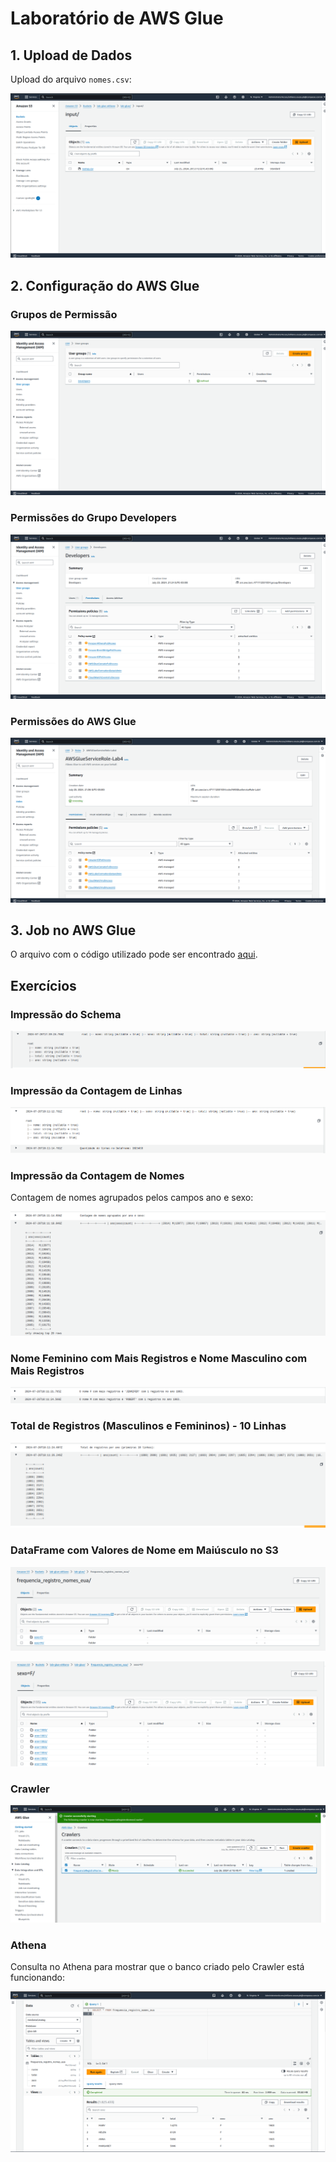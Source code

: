 # Laboratório de AWS Glue

## 1. Upload de Dados

Upload do arquivo `nomes.csv`:

![Upload de Nomes](evidencias/nomes-upload.png)

## 2. Configuração do AWS Glue

### Grupos de Permissão

![Grupos de Permissão](evidencias/groups-permissao.png)

### Permissões do Grupo Developers

![Permissões do Grupo Developers](evidencias/permissoes-developers.png)

### Permissões do AWS Glue

![Permissões do AWS Glue](evidencias/aws-glue-permissoes.png)

## 3. Job no AWS Glue

O arquivo com o código utilizado pode ser encontrado [aqui](job_aws_glue_lab_4.py).

## Exercícios

### Impressão do Schema

![Schema](evidencias/schema.png)

### Impressão da Contagem de Linhas

![Contagem de Linhas](evidencias/quantidade_linhas.png)

### Impressão da Contagem de Nomes

Contagem de nomes agrupados pelos campos ano e sexo:

![Contagem de Nomes Agrupados](evidencias/contagem_nomes_agrupados.png)

### Nome Feminino com Mais Registros e Nome Masculino com Mais Registros

![Nome Feminino e Masculino com Mais Registros](evidencias/masculino_feminino.png)

### Total de Registros (Masculinos e Femininos) - 10 Linhas

![Total de Registros](evidencias/masculinos_femininos_10_linhas.png)

### DataFrame com Valores de Nome em Maiúsculo no S3

![DataFrame no S3](evidencias/s3_json.png)

![DataFrame no S3 - Detalhes](evidencias/s3_json_detalhes.png)

### Crawler

![Crawler](evidencias/crawler.png)

### Athena

Consulta no Athena para mostrar que o banco criado pelo Crawler está funcionando:

![Consulta Athena](evidencias/consulta-athena.png)